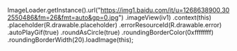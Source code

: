  ImageLoader.getInstance().url("https://img1.baidu.com/it/u=1268638900,302550486&fm=26&fmt=auto&gp=0.jpg")
                .imageView(iv1)
                .context(this)
                .placeholder(R.drawable.placeholder)
                .errorResourceId(R.drawable.error)
                .autoPlayGif(true)
                .roundAsCircle(true)
                .roundingBorderColor(0xffffffff)
                .roundingBorderWidth(20).loadImage(this);
